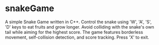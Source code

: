 # snakeGame
A simple Snake Game written in C++. Control the snake using 'W', 'A', 'S', 'D' keys to eat fruits and grow longer. Avoid colliding with the snake's own tail while aiming for the highest score. The game features borderless movement, self-collision detection, and score tracking. Press 'X' to exit.
